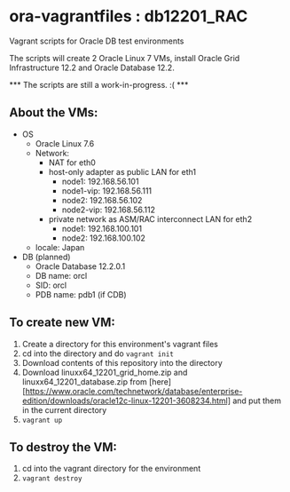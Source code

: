 # ora-vagrantfiles : db12201_RAC
Vagrant scripts for Oracle DB test environments

The scripts will create 2 Oracle Linux 7 VMs,
install Oracle Grid Infrastructure 12.2 and
Oracle Database 12.2.

*** The scripts are still a work-in-progress. :( ***

## About the VMs:
- OS
  - Oracle Linux 7.6
  - Network:
    - NAT for eth0
    - host-only adapter as public LAN for eth1
      - node1: 192.168.56.101
      - node1-vip: 192.168.56.111
      - node2: 192.168.56.102
      - node2-vip: 192.168.56.112
    - private network as ASM/RAC interconnect LAN for eth2
      - node1: 192.168.100.101
      - node2: 192.168.100.102
  - locale: Japan
- DB (planned)
  - Oracle Database 12.2.0.1
  - DB name: orcl
  - SID: orcl
  - PDB name: pdb1 (if CDB)

## To create new VM:
1. Create a directory for this environment's vagrant files
2. cd into the directory and do `vagrant init`
3. Download contents of this repository into the directory
4. Download linuxx64_12201_grid_home.zip and linuxx64_12201_database.zip from [here][https://www.oracle.com/technetwork/database/enterprise-edition/downloads/oracle12c-linux-12201-3608234.html] and put them in the current directory
5. `vagrant up`

## To destroy the VM:
1. cd into the vagrant directory for the environment
2. `vagrant destroy`
